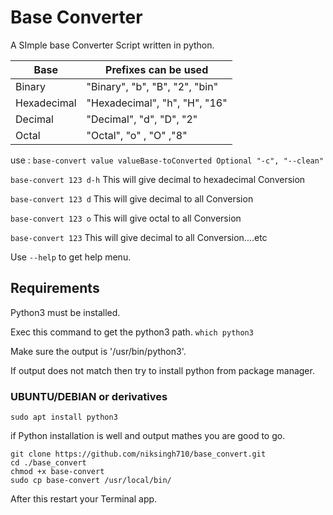 # Base Converter

A SImple base Converter Script written in python.

| Base        | Prefixes can be used           |
| ----------- | ------------------------------ |
| Binary      | "Binary", "b", "B", "2", "bin" |
| Hexadecimal | "Hexadecimal", "h", "H", "16"  |
| Decimal     | "Decimal", "d", "D", "2"       |
| Octal       | "Octal", "o" , "O" ,"8"        |

use : `base-convert value valueBase-toConverted Optional "-c", "--clean"`

`base-convert 123 d-h` This will give decimal to hexadecimal Conversion

`base-convert 123 d` This will give decimal to all Conversion

`base-convert 123 o` This will give octal to all Conversion

`base-convert 123` This will give decimal to all Conversion....etc

Use `--help` to get help menu.

## Requirements

Python3 must be installed.

Exec this command to get the python3 path.
`which python3`

Make sure the output is '/usr/bin/python3'.

If output does not match then try to install python from package manager.

### UBUNTU/DEBIAN or derivatives

`sudo apt install python3`

if Python installation is well and output mathes you are good to go.

```
git clone https://github.com/niksingh710/base_convert.git
cd ./base_convert
chmod +x base-convert
sudo cp base-convert /usr/local/bin/
```

After this restart your Terminal app.
